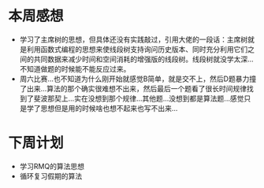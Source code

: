 # 本周感想

- 学习了主席树的思想，但具体还没有实践敲过，引用大佬的一段话：主席树就是利用函数式编程的思想来使线段树支持询问历史版本、同时充分利用它们之间的共同数据来减少时间和空间消耗的增强版的线段树。线段树就没学太深...不知道做题的时候能不能反应过来。
- 周六比赛...也不知道为什么刚开始就感觉B简单，就是交不上，然后D题暴力撞了出来...算法的那个确实很难想不出来，然后最后一个题看了很长时间规律找到了斐波那契上...实在没想到那个规律...其他题...没想到都是算法题...感觉只是学了思想但是用的时候啥也想不起来也写不出来...

# 下周计划

- 学习RMQ的算法思想
- 循环复习假期的算法